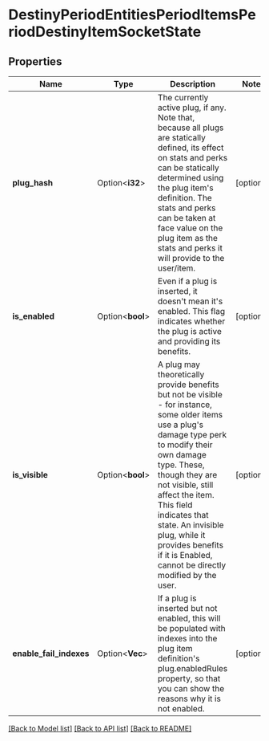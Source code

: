 # DestinyPeriodEntitiesPeriodItemsPeriodDestinyItemSocketState

## Properties

Name | Type | Description | Notes
------------ | ------------- | ------------- | -------------
**plug_hash** | Option<**i32**> | The currently active plug, if any.  Note that, because all plugs are statically defined, its effect on stats and perks can be statically determined using the plug item's definition. The stats and perks can be taken at face value on the plug item as the stats and perks it will provide to the user/item. | [optional]
**is_enabled** | Option<**bool**> | Even if a plug is inserted, it doesn't mean it's enabled.  This flag indicates whether the plug is active and providing its benefits. | [optional]
**is_visible** | Option<**bool**> | A plug may theoretically provide benefits but not be visible - for instance, some older items use a plug's damage type perk to modify their own damage type. These, though they are not visible, still affect the item. This field indicates that state.  An invisible plug, while it provides benefits if it is Enabled, cannot be directly modified by the user. | [optional]
**enable_fail_indexes** | Option<**Vec<i32>**> | If a plug is inserted but not enabled, this will be populated with indexes into the plug item definition's plug.enabledRules property, so that you can show the reasons why it is not enabled. | [optional]

[[Back to Model list]](../README.md#documentation-for-models) [[Back to API list]](../README.md#documentation-for-api-endpoints) [[Back to README]](../README.md)


